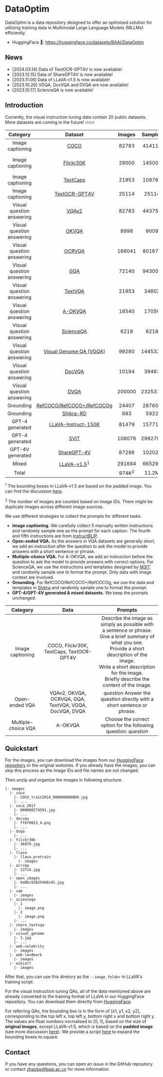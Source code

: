 # DataOptim
DataOptim is a data repository designed to offer an optimized solution for utilizing training data in Multimodal Large Language Models (MLLMs) efficiently.

- HuggingFace 🤗: https://huggingface.co/datasets/BAAI/DataOptim

## News
- [2024.03.14] Data of TextOCR-GPT4V is now available!
- [2023.12.15] Data of ShareGPT4V is now available!
- [2023.11.06] Data of LLaVA-v1.5 is now available!
- [2023.10.26] VGQA, DocVQA and DVQA are now available!
- [2023.10.17] ScienceQA is now available!

## Introduction
Currently, the visual instruction tuning data contain 20 public datasets.
More datasets are coming in the future! 🔥🔥🔥

|Category|Dataset|Images|Samples|Split|
|:-:|:-:|:-:|:-:|:-:|
|Image captioning|[COCO](https://cocodataset.org/#home)|82783|414113|train|
|Image captioning|[Flickr30K](https://shannon.cs.illinois.edu/DenotationGraph/)|29000|145000|Karpathy train split|
|Image captioning|[TextCaps](https://textvqa.org/textcaps/)|21953|109765|train|
|Image captioning|[TextOCR-GPT4V](https://huggingface.co/datasets/jimmycarter/textocr-gpt4v)|25114|25114|train|
|Visual question answering|[VQAv2](https://visualqa.org/)|82783|443757|train|
|Visual question answering|[OKVQA](https://okvqa.allenai.org/)|8998|9009|train|
|Visual question answering|[OCRVQA](https://ocr-vqa.github.io/)|166041|801673|train|
|Visual question answering|[GQA](https://cs.stanford.edu/people/dorarad/gqa/index.html)|72140|943000|train|
|Visual question answering|[TextVQA](https://textvqa.org/)|21953|34602|train|
|Visual question answering|[A-OKVQA](https://allenai.org/project/a-okvqa/home)|16540|17056|train|
|Visual question answering|[ScienceQA](https://scienceqa.github.io/)|6218|6218|train|
|Visual question answering|[Visual Genome QA (VGQA)](https://homes.cs.washington.edu/~ranjay/visualgenome/index.html)|99280|1445322|-|
|Visual question answering|[DocVQA](https://www.docvqa.org/)|10194|39463|train|
|Visual question answering|[DVQA](https://github.com/kushalkafle/DVQA_dataset)|200000|2325316|train|
|Grounding|[RefCOCO/RefCOCO+/RefCOCOg](https://github.com/lichengunc/refer)|24407|287604|train|
|Grounding|[Shikra-RD](https://github.com/shikras/shikra)|883|5922|train|
|GPT-4 generated|[LLaVA-Instruct-150K](https://github.com/haotian-liu/LLaVA/blob/main/docs/Data.md)|81479|157712|-|
|GPT-4 generated|[SVIT](https://github.com/BAAI-DCAI/Visual-Instruction-Tuning)|108076|2992799|-|
|GPT-4V generated|[ShareGPT-4V](https://sharegpt4v.github.io/)|87296|102025|-|
|Mixed|[LLaVA-v1.5](https://github.com/haotian-liu/LLaVA/tree/main#visual-instruction-tuning)<sup>1</sup>|291684|665298|-|
|Total||974K<sup>2</sup>|11.2M|

<sup>1</sup> The bounding boxes in LLaVA-v1.5 are based on the padded image. You can find the discussion [here](https://github.com/haotian-liu/LLaVA/issues/606).

<sup>2</sup> The number of images are counted based on image IDs.
There might be duplicate images across different image sources.

We use different strategies to collect the prompts for different tasks.
- **Image captioning.** We carefully collect 5 manually written instructions and randomly sample one as the prompt for each caption. The fourth and fifth instructions are from [InstructBLIP](https://github.com/salesforce/LAVIS/blob/main/projects/instructblip/README.md).
- **Open-ended VQA.** As the answers in VQA datasets are generally short, we add an instruction after the question to ask the model to provide answers with a short sentence or phrase.
- **Multiple-choice VQA.** For A-OKVQA, we add an instruction before the question to ask the model to provide answers with correct options. For ScienceQA, we use the instructions and templates designed by [M3IT](https://m3-it.github.io/) and randomly sample one to format the prompt. Only data with image context are involved.
- **Grounding.** For RefCOCO/RefCOCO+/RefCOCOg, we use the data and templates in [Shikra](https://github.com/shikras/shikra) and randomly sample one to format the prompt.
- **GPT-4/GPT-4V generated & mixed datasets.** We keep the prompts unchanged.

|Category|Data|Prompts|
|:-:|:-:|:-:|
|Image captioning|COCO, Flickr30K, TextCaps, TextOCR-GPT4V|Describe the image as simply as possible with a sentence or phrase.<br />Give a brief summary of what you see.<br />Provide a short description of the image.<br />Write a short description for the image.<br />Briefly describe the content of the image.|
|Open-ended VQA|VQAv2, OKVQA, OCRVQA, GQA, TextVQA, VGQA, DocVQA, DVQA|*question* Answer the question directly with a short sentence or phrase.|
|Multiple-choice VQA|A-OKVQA|Choose the correct option for the following question: *question*|

## Quickstart

For the images, you can download the images from our [HuggingFace repository](https://huggingface.co/datasets/BAAI/DataOptim/tree/main/images) or the original websites.
If you already have the images, you can skip this process as the image IDs and file names are not changed.

Then unzip and organize the images in following structure.

```
|- images
  |- coco
    |- COCO_train2014_000000000009.jpg
    |- ...
  |- coco_2017
    |- 000000274591.jpg
    |- ...
  |- docvqa
    |- ffbf0023_4.png
    |- ...
  |- dvqa
    |- ...
  |- filckr30k
    |- 36979.jpg
    |- ...
  |- llava
    |- llava_pretrain
      |- images
  |- ocrvqa
    |- 13714.jpg
    |- ...
  |- open_images
    |- 0a0bc91825468c45.jpg
    |- ...
  |- sam
    |- images
  |- scienceqa
    |- 1
      |- image.png
    |- 2
      |- image.png
    |- ...
  |- share_textvqa
    |- images
  |- visual_genome
    |- 1.jpg
    |- ...
  |- web-celebrity
    |- images
  |- web-landmark
    |- images
  |- wikiart
    |- images
```

After that, you can use this diretory as the `--image_folder` in LLaVA's training script.

For the visual instruction tuning QAs, all of the data mentioned above are already converted to the training format of LLaVA in our HuggingFace repository.
You can download them directly from [HuggingFace](https://huggingface.co/datasets/BAAI/DataOptim/tree/main/data).

For referring QAs, the bounding box is in the form of [x1, y1, x2, y2], corresponding to the top left x, top left y, bottom right x and bottom right y. The values are float numbers normalized to [0, 1], based on the size of **original images**, except LLaVA-v1.5, which is based on the **padded image** (see more discussion [here](https://github.com/haotian-liu/LLaVA/issues/606)). We provide a script [here](./tools/expand_to_square.py) to expand the bounding boxes to square.

## Contact
If you have any questions, you can open an issue in the GitHub repository or contact zhaobo@baai.ac.cn for more information.
